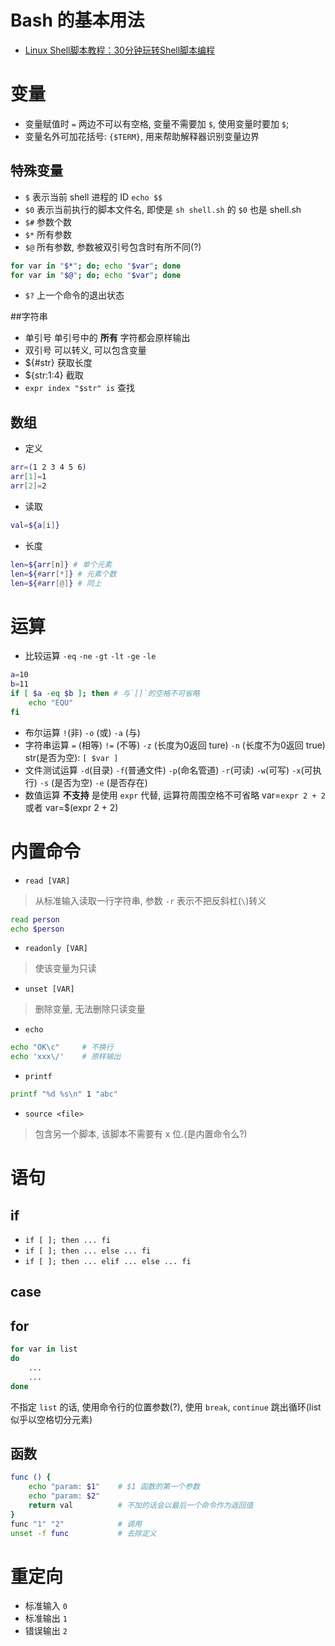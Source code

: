 Bash 的基本用法
===============

* [Linux Shell脚本教程：30分钟玩转Shell脚本编程](http://c.biancheng.net/cpp/shell/)

# 变量

* 变量赋值时 `=` 两边不可以有空格, 变量不需要加 `$`, 使用变量时要加 `$`;
* 变量名外可加花括号: `{$TERM}`, 用来帮助解释器识别变量边界

## 特殊变量

* `$` 表示当前 shell 进程的 ID `echo $$`
* `$0` 表示当前执行的脚本文件名, 即使是 `sh shell.sh` 的 `$0` 也是 shell.sh
* `$#` 参数个数
* `$*` 所有参数
* `$@` 所有参数, 参数被双引号包含时有所不同(?)

```bash
for var in "$*"; do; echo "$var"; done
for var in "$@"; do; echo "$var"; done
```


* `$?` 上一个命令的退出状态

##字符串

* 单引号 单引号中的 **所有** 字符都会原样输出
* 双引号 可以转义, 可以包含变量
* ${#str} 获取长度
* ${str:1:4} 截取
* `expr index "$str" is` 查找 

## 数组

* 定义

```bash
arr=(1 2 3 4 5 6)
arr[1]=1
arr[2]=2
```

* 读取

```bash
val=${a[i]}
```


* 长度

```bash
len=${arr[n]} # 单个元素
len=${#arr[*]} # 元素个数
len=${#arr[@]} # 同上
```

# 运算

* 比较运算 `-eq` `-ne` `-gt` `-lt` `-ge` `-le`

```bash
a=10
b=11
if [ $a -eq $b ]; then # 与`[]`的空格不可省略
    echo "EQU"
fi
```


* 布尔运算 `!`(非) `-o` (或) `-a` (与)
* 字符串运算 `=` (相等) `!=` (不等) `-z` (长度为0返回 ture)
  `-n` (长度不为0返回 true) str(是否为空): `[ $var ]`
* 文件测试运算 `-d`(目录) `-f`(普通文件) `-p`(命名管道) `-r`(可读) `-w`(可写)
  `-x`(可执行) `-s` (是否为空) `-e` (是否存在)
* 数值运算 **不支持** 是使用 `expr` 代替, 运算符周围空格不可省略
    var=`expr 2 + 2` 或者 var=$(expr 2 + 2)

# 内置命令

* `read [VAR]`

> 从标准输入读取一行字符串, 参数 `-r` 表示不把反斜杠(`\`)转义

```bash
read person
echo $person
```

* `readonly [VAR]`

> 使该变量为只读


* `unset [VAR]`

> 删除变量, 无法删除只读变量


* `echo`

```bash
echo "OK\c"     # 不换行
echo 'xxx\/'    # 原样输出
```

* `printf`

```bash
printf "%d %s\n" 1 "abc"
```

* `source <file>`

> 包含另一个脚本, 该脚本不需要有 x 位.(是内置命令么?)

# 语句

## if

* `if [ ]; then ... fi`
* `if [ ]; then ... else ... fi`
* `if [ ]; then ... elif ... else ... fi`

## case

## for

```bash
for var in list
do
    ...
    ...
done
```

不指定 `list` 的话, 使用命令行的位置参数(?), 使用 `break`, `continue`
跳出循环(list 似乎以空格切分元素)

## 函数

```bash
func () {
    echo "param: $1"    # $1 函数的第一个参数
    echo "param: $2"
    return val          # 不加的话会以最后一个命令作为返回值
}
func "1" "2"            # 调用
unset -f func           # 去除定义
```

# 重定向

* 标准输入 `0` 
* 标准输出 `1`
* 错误输出 `2`
